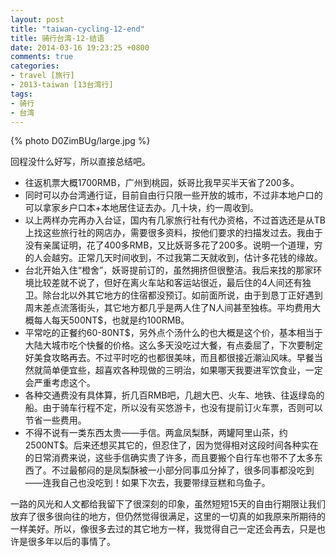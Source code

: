 ```yaml
---
layout: post
title: "taiwan-cycling-12-end"
title: 骑行台湾-12-结语
date: 2014-03-16 19:23:25 +0800
comments: true
categories:
- travel [旅行]
- 2013-taiwan [13台湾行]
tags:
- 骑行
- 台湾
---
```


{% photo D0ZimBUg/large.jpg %}

回程没什么好写，所以直接总结吧。

+ 往返机票大概1700RMB，广州到桃园，妖哥比我早买半天省了200多。
+ 同时可以办台湾通行证，目前自由行只限一些开放的城市，不过非本地户口的可以拿家乡户口本+本地居住证去办。几十块，约一周收到。
+ 以上两样办完再办入台证，国内有几家旅行社有代办资格，不过首选还是从TB上找这些旅行社的网店办，需要很多资料，按他们要求的扫描发过去。我由于没有亲属证明，花了400多RMB，又比妖哥多花了200多。说明一个道理，穷的人会越穷。正常几天时间收到，不过我第二天就收到，估计多花钱的缘故。
+ 台北开始入住“橙舍”，妖哥提前订的，虽然拥挤但很整洁。我后来找的那家环境比较差就不说了，但好在离火车站和客运站很近，最后住的4人间还有独卫。除台北以外其它地方的住宿都没预订。如前面所说，由于到恳丁正好遇到周末差点流落街头，其它地方都几乎是两人住了N人间甚至独栋。平均费用大概每人每天500NT$，也就是约100RMB。
+ 平常吃的正餐约60-80NT$，另外点个汤什么的也大概是这个价，基本相当于大陆大城市吃个快餐的价格。这么多天没吃过大餐，有点委屈了，下次要制定好美食攻略再去。不过平时吃的也都很美味，而且都很接近潮汕风味。早餐当然就简单便宜些，超喜欢各种现做的三明治，如果哪天我要进军饮食业，一定会严重考虑这个。
+ 各种交通费没有具体算，折几百RMB吧，几趟大巴、火车、地铁、往返绿岛的船。由于骑车行程不定，所以没有买悠游卡，也没有提前订火车票，否则可以节省一些费用。
+ 不得不说有一类东西太贵——手信。两盒凤梨酥，两罐阿里山茶，约2500NT$。后来还想买其它的，但忍住了，因为觉得相对这段时间各种实在的日常消费来说，这些手信确实贵了许多，而且要搬个自行车也带不了太多东西了。不过最郁闷的是凤梨酥被一小部分同事瓜分掉了，很多同事都没吃到——连我自己也没吃到！如果下次去，我要带绿豆糕和乌鱼子。

一路的风光和人文都给我留下了很深刻的印象，虽然短短15天的自由行期限让我们放弃了很多很向往的地方，但仍然觉得很满足，这里的一切真的如我原来所期待的一样美好。所以，像很多去过的其它地方一样，我觉得自己一定还会再去，只是也许是很多年以后的事情了。
